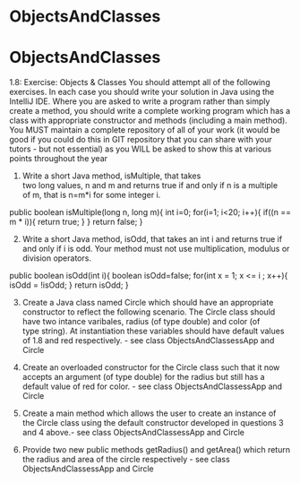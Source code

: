 # ObjectsAndClasses
# ObjectsAndClasses
1.8: Exercise: Objects &amp; Classes
You should attempt all of the following exercises.
In each case you should write your solution in Java using the IntelliJ IDE. Where you are asked to write a program rather than simply create a method, you should write a complete working program which has a class with appropriate constructor and methods (including a main method).
You MUST maintain a complete repository of all of your work (it would be good if you could do this in GIT repository that you can share with your tutors - but not essential) as you WILL be asked to show this at various points throughout the year
1. Write a short Java method, isMultiple, that takes two long values, n and m and returns true if and only if n is a multiple of m, that is n=m*i for some integer i.

public boolean isMultiple(long n, long m){
        int i=0;
        for(i=1; i<20; i++){
            if((n == m * i)){
                return true;
            }
        } return false;
    }

2. Write a short Java method, isOdd, that takes an int i and returns true if and only if i is odd. Your method must not use multiplication, modulus or division operators.

public boolean isOdd(int i){
        boolean isOdd=false;
        for(int x = 1; x <= i ; x++){
            isOdd = !isOdd;
        }
        return isOdd;
    }

3. Create a Java class named Circle which should have an appropriate constructor to reflect the following scenario. The Circle class should have two intance varibales, radius (of type double) and color (of type string). At instantiation these variables should have default values of 1.8 and red respectively. - see class ObjectsAndClassessApp and Circle



4. Create an overloaded constructor for the Circle class such that it now accepts an argument (of type double) for the radius but still has a default value of red for color. - see class ObjectsAndClassessApp and Circle
5. Create a main method which allows the user to create an instance of the Circle class using the default constructor developed in questions 3 and 4 above.- see class ObjectsAndClassessApp and Circle
6. Provide two new public methods getRadius() and getArea() which return the radius and area of the circle respectively - see class ObjectsAndClassessApp and Circle

